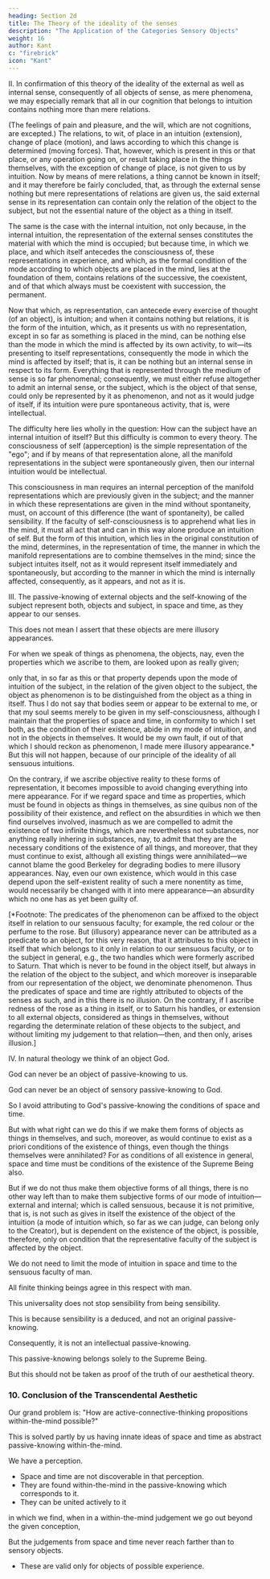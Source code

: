 ```yaml
---
heading: Section 2d
title: The Theory of the ideality of the senses
description: "The Application of the Categories Sensory Objects"
weight: 16
author: Kant
c: "firebrick"
icon: "Kant"
---
```



II. In confirmation of this theory of the ideality of the external as well as internal sense, consequently of all objects of sense, as mere phenomena, we may especially remark that all in our cognition that belongs to intuition contains nothing more than mere relations. 

(The feelings of pain and pleasure, and the will, which are not cognitions, are excepted.) The relations, to wit, of place in an intuition (extension), change of place (motion), and laws according to which this change is determined (moving forces). That, however, which is present in this or that place, or any operation going on, or result taking place in the things themselves, with the exception of change of place, is not given to us by intuition. Now by means of mere relations, a thing cannot be known in itself; and it may therefore be fairly concluded, that, as through the external sense nothing but mere representations of relations are given us, the said external sense in its representation can contain only the relation of the object to the subject, but not the essential nature of the object as a thing in itself.

The same is the case with the internal intuition, not only because, in the internal intuition, the representation of the external senses constitutes the material with which the mind is occupied; but because time, in which we place, and which itself antecedes the consciousness of, these representations in experience, and which, as the formal condition of the mode according to which objects are placed in the mind, lies at the foundation of them, contains relations of the successive, the coexistent, and of that which always must be coexistent with succession, the permanent.

Now that which, as representation, can antecede every exercise of thought (of an object), is intuition; and when it contains nothing but relations, it is the form of the intuition, which, as it presents us with no representation, except in so far as something is placed in the mind, can be nothing else than the mode in which the mind is affected by its own activity, to wit—its presenting to itself representations, consequently the mode in which the mind is affected by itself; that is, it can be nothing but an internal sense in respect to its form. Everything that is represented through the medium of sense is so far phenomenal; consequently, we must either refuse altogether to admit an internal sense, or the subject, which is the object of that sense, could only be represented by it as phenomenon, and not as it would judge of itself, if its intuition were pure spontaneous activity, that is, were intellectual.

The difficulty here lies wholly in the question: How can the subject have an internal intuition of itself? But this difficulty is common to every theory. The consciousness of self (apperception) is the simple representation of the "ego"; and if by means of that representation alone, all the manifold representations in the subject were spontaneously given, then our internal intuition would be intellectual. 

This consciousness in man requires an internal perception of the manifold representations which are previously given in the subject; and the manner in which these representations are given in the mind without spontaneity, must, on account of this difference (the want of spontaneity), be called sensibility. If the faculty of self-consciousness is to apprehend what lies in the mind, it must all act that and can in this way alone produce an intuition of self. But the form of this intuition, which lies in the original constitution of the mind, determines, in the representation of time, the manner in which the manifold representations are to combine themselves in the mind; since the subject intuites itself, not as it would represent itself immediately and spontaneously, but according to the manner in which the mind is internally affected, consequently, as it appears, and not as it is.


 <!-- intuition -->

III. The passive-knowing of external objects and the self-knowing of the subject represent both, objects and subject, in space and time, as they appear to our senses.

This does not mean I assert that these objects are mere illusory appearances. 

For when we speak of things as phenomena, the objects, nay, even the properties which we ascribe to them, are looked upon as really given; 

only that, in so far as this or that property depends upon the mode of intuition of the subject, in the relation of the given object to the subject, the object as phenomenon is to be distinguished from the object as a thing in itself. Thus I do not say that bodies seem or appear to be external to me, or that my soul seems merely to be given in my self-consciousness, although I maintain that the properties of space and time, in conformity to which I set both, as the condition of their existence, abide in my mode of intuition, and not in the objects in themselves. It would be my own fault, if out of that which I should reckon as phenomenon, I made mere illusory appearance.* But this will not happen, because of our principle of the ideality of all sensuous intuitions.

On the contrary, if we ascribe objective reality to these forms of representation, it becomes impossible to avoid changing everything into mere appearance. For if we regard space and time as properties, which must be found in objects as things in themselves, as sine quibus non of the possibility of their existence, and reflect on the absurdities in which we then find ourselves involved, inasmuch as we are compelled to admit the existence of two infinite things, which are nevertheless not substances, nor anything really inhering in substances, nay, to admit that they are the necessary conditions of the existence of all things, and moreover, that they must continue to exist, although all existing things were annihilated—we cannot blame the good Berkeley for degrading bodies to mere illusory appearances. Nay, even our own existence, which would in this case depend upon the self-existent reality of such a mere nonentity as time, would necessarily be changed with it into mere appearance—an absurdity which no one has as yet been guilty of.

[*Footnote: The predicates of the phenomenon can be affixed to the object itself in relation to our sensuous faculty; for example, the red colour or the perfume to the rose. But (illusory) appearance never can be attributed as a predicate to an object, for this very reason, that it attributes to this object in itself that which belongs to it only in relation to our sensuous faculty, or to the subject in general, e.g., the two handles which were formerly ascribed to Saturn. That which is never to be found in the object itself, but always in the relation of the object to the subject, and which moreover is inseparable from our representation of the object, we denominate phenomenon. Thus the predicates of space and time are rightly attributed to objects of the senses as such, and in this there is no illusion. On the contrary, if I ascribe redness of the rose as a thing in itself, or to Saturn his handles, or extension to all external objects, considered as things in themselves, without regarding the determinate relation of these objects to the subject, and without limiting my judgement to that relation—then, and then only, arises illusion.]



IV. In natural theology we think of an object God.

God can never be an object of passive-knowing to us.

God can never be an object of sensory passive-knowing to God. 

So I avoid attributing to God's passive-knowing the conditions of space and time.

<!-- and intuition all his cognition must be, and not thought, which always includes limitation.  -->


But with what right can we do this if we make them forms of objects as things in themselves, and such, moreover, as would continue to exist as a priori conditions of the existence of things, even though the things themselves were annihilated? For as conditions of all existence in general, space and time must be conditions of the existence of the Supreme Being also. 

But if we do not thus make them objective forms of all things, there is no other way left than to make them subjective forms of our mode of intuition—external and internal; which is called sensuous, because it is not primitive, that is, is not such as gives in itself the existence of the object of the intuition (a mode of intuition which, so far as we can judge, can belong only to the Creator), but is dependent on the existence of the object, is possible, therefore, only on condition that the representative faculty of the subject is affected by the object.


We do not need to limit the mode of intuition in space and time to the sensuous faculty of man.

All finite thinking beings agree in this respect with man.

This universality does not stop sensibility from being sensibility.

This is because sensibility is a deduced, and not an original passive-knowing.

Consequently, it is not an intellectual passive-knowing. 

This passive-knowing belongs solely to the Supreme Being.

 <!-- but never to a being dependent, quoad its existence, as well as its intuition (which its existence determines and limits relatively to given objects). This latter remark, however, must be taken only as an illustration, and not as any -->

But this should not be taken as proof of the truth of our aesthetical theory.


### 10. Conclusion of the Transcendental Aesthetic

<!-- We have now completely before us one part of the solution of the grand general problem of transcendental philosophy, namely, the question:  -->

Our grand problem is: "How are active-connective-thinking propositions within-the-mind possible?" 

<!-- synthetical -->

This is solved partly by us having innate ideas of space and time as abstract passive-knowing within-the-mind. 

<!-- That is to say, we have shown that we are in possession of pure a priori intuitions, namely, ,  -->

We have a perception. 
- Space and time are not discoverable in that perception. 
- They are found within-the-mind in the passive-knowing which corresponds to it. 
- They can be united actively to it

<!-- the conception, and can be united synthetically with it. -->

in which we find, when in a within-the-mind judgement we go out beyond the given conception, 

<!-- something which is not discoverable in that conception, but is certainly found a priori in the intuition which corresponds to the conception, and can be united synthetically with it. -->

But the judgements from space and time never reach farther than to sensory objects.
- These are valid only for objects of possible experience.

 <!-- which these pure intuitions enable us to make,  -->

